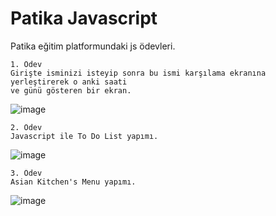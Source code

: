 # Patika Javascript

Patika eğitim platformundaki js ödevleri.

```
1. Ödev
Girişte isminizi isteyip sonra bu ismi karşılama ekranına yerleştirerek o anki saati
ve günü gösteren bir ekran. 
```
![image](https://user-images.githubusercontent.com/62007900/150876760-f919eca3-3fba-4499-890d-2814badf2fea.png)

```
2. Ödev
Javascript ile To Do List yapımı.
```

![image](https://user-images.githubusercontent.com/62007900/172612195-750a6fd0-e689-4735-b8f8-52ffd5a3f788.png)



```
3. Ödev
Asian Kitchen's Menu yapımı.
```

![image](https://user-images.githubusercontent.com/62007900/175697430-cf4639a8-4f42-449a-8172-709b502d2b73.png)


